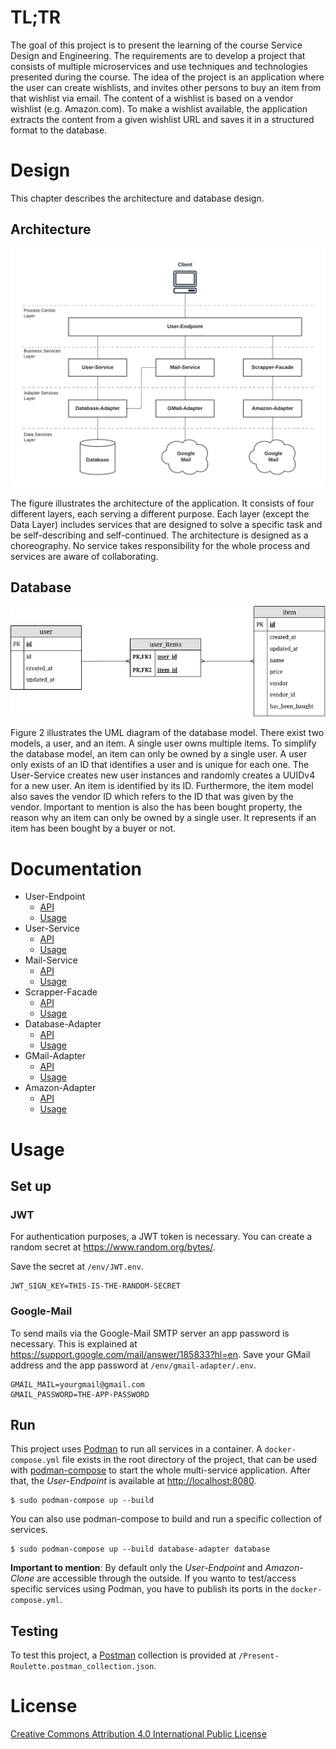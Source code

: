 # TL;TR

The goal of this project is to present the learning of the course Service Design
and Engineering. The requirements are to develop a project that consists of 
multiple microservices and use techniques and technologies presented during the
course. The idea of the project is an application where the user can create
wishlists, and invites other persons to buy an item from that wishlist via 
email. The content of a wishlist is based on a vendor wishlist (e.g. 
Amazon.com). To make a wishlist available, the application extracts the content 
from a given wishlist URL and saves it in a structured format to the database.

# Design

This chapter describes the architecture and database design.

## Architecture

![architecture](./docs/img/architecture.png)

The figure illustrates the architecture of the application. It consists of four 
different layers, each serving a different purpose. Each layer (except the Data 
Layer) includes services that are designed to solve a specific task and be 
self-describing and self-continued. The architecture is designed as a 
choreography. No service takes responsibility for the whole process and services 
are aware of collaborating.

## Database

![database](./docs/img/erm.png)

Figure 2 illustrates the UML diagram of the database model. There exist two 
models, a user, and an item. A single user owns multiple items. To simplify the 
database model, an item can only be owned by a single user. A user only exists 
of an ID that identifies a user and is unique for each one. The User-Service 
creates new user instances and randomly creates a UUIDv4 for a new user. An item 
is identified by its ID. Furthermore, the item model also saves the vendor ID 
which refers to the ID that was given by the vendor. Important to mention is 
also the has been bought property, the reason why an item can only be owned by a
single user. It represents if an item has been bought by a buyer or not.

# Documentation

-   User-Endpoint
    -   [API](./docs/user-endpoint.md)
    -   [Usage](./user-endpoint/Readme.md)
-   User-Service
    -   [API](./docs/user-service.md)
    -   [Usage](./user-service/Readme.md)
-   Mail-Service
    -   [API](./docs/mail-service.md)
    -   [Usage](./mail-service/Readme.md)
-   Scrapper-Facade
    -   [API](./docs/scrapper-facade.md)
    -   [Usage](./scrapper-facade/Readme.md)
-   Database-Adapter
    -   [API](./docs/database-adapter.md)
    -   [Usage](./database-adapter/Readme.md)
-   GMail-Adapter
    -   [API](./docs/gmail-adapter.md)
    -   [Usage](./gmail-adapter/Readme.md)
-   Amazon-Adapter
    -   [API](./docs/amazon-adapter.md)
    -   [Usage](./amazon-adapter/Readme.md)

# Usage

## Set up

### JWT

For authentication purposes, a JWT token is necessary. You can create a random
secret at https://www.random.org/bytes/.

Save the secret at `/env/JWT.env`.

```
JWT_SIGN_KEY=THIS-IS-THE-RANDOM-SECRET
```

### Google-Mail

To send mails via the Google-Mail SMTP server an app password is necessary. This 
is explained at https://support.google.com/mail/answer/185833?hl=en. Save your 
GMail address and the app password at `/env/gmail-adapter/.env`.

```
GMAIL_MAIL=yourgmail@gmail.com
GMAIL_PASSWORD=THE-APP-PASSWORD
```

## Run

This project uses [Podman](https://podman.io/) to run all services in a 
container. A `docker-compose.yml` file exists in the root directory of the 
project, that can be used with 
[podman-compose](https://github.com/containers/podman-compose) to start the 
whole multi-service application. After that, the _User-Endpoint_ is available at 
[http://localhost:8080](http://localhost:8080).

```
$ sudo podman-compose up --build
```

You can also use podman-compose to build and run a specific collection of 
services.

```
$ sudo podman-compose up --build database-adapter database
```

**Important to mention**: By default only the _User-Endpoint_ and _Amazon-Clone_
are accessible through the outside. If you wanto to test/access specific 
services using Podman, you have to publish its ports in the 
`docker-compose.yml`.

## Testing

To test this project, a [Postman](https://www.postman.com/) collection is 
provided at `/Present-Roulette.postman_collection.json`.

# License

[Creative Commons Attribution 4.0 International Public License](./LICENSE)
